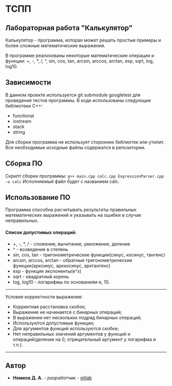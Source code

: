 # ТСПП

## Лабораторная работа "Калькулятор"

Калькулятор - программа, которая может решать простые примеры и более сложные математические выражения.

В программе реализованы некоторые математические операции и функции: +, -, *, /, ^, sin, cos, tan, arcsin, arccos,
arctan, exp, sqrt, log, log10.

## Зависимости

В данном проекте используется git submodule googletest для проведения тестов программы. В коде использованы следующие
библиотеки C++:

- functional
- iostream
- stack
- string

Для сборки программа не использует сторонних библиотек или утилит.
Все необходимые исходные файлы содержатся в репозитории.

## Сборка ПО

Скрипт сборки программы:
```g++ main.cpp calc.cpp ExpressionParser.cpp -o calc```
Исполняемый файл будет с названием calc.

## Использование ПО

Программа способна расчитывать результаты правильных математических выражений и указывать на ошибки в случае
неправильных.

#### Список допустимых операций:

- +, -, *, / - сложение, вычитание, умножение, деление
- ^ - возведение в степень
- sin, cos, tan - тригонометрические функции(синус, косинус, тангенс)
- arcsin, arccos, arctan - обратные тригонометрические функции(арксинус, арккосинус, арктангенс)
- exp - функция экспоненты(e^x)
- sqrt - квадратный корень
- log, log10 - логарифмы по основаниям e, 10.
---
Условия корректности выражения:
- Корректная расстановка скобок;
- Выражение не начинается с бинарных операций;
- В выражении нет нескольких подряд бинарных операций;
- Используются допустимые функции;
- Для аргументов функций используются скобки;
- Нет неправильных значений аргументов у функций и операций(деление на 0, отрицательный аргумент у логарифма и т.п.).

- ---------------------

## Автор

* **Немков Д. А.** - *разработчик* - [gitlab](https://vgit.mirea.ru/nemkod)
